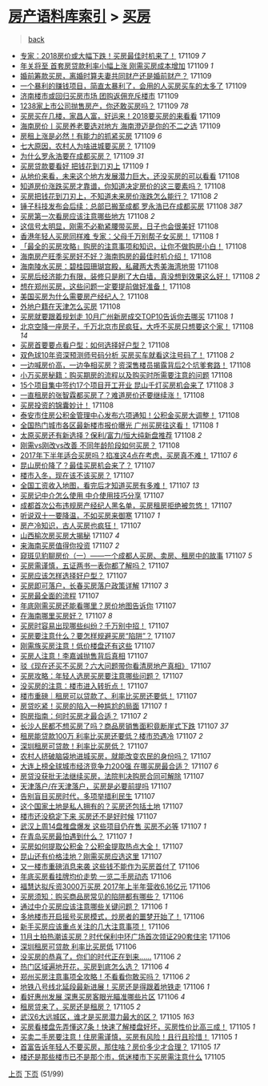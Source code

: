 [房产语料库索引](../../README.md)  > [买房](买房.md)
====
> [back](../README.md)

- [专家：2018房价或大幅下跌！买房最佳时机来了！](http://jkwz.applinzi.com/ittc/7033894964491191312.html#%E4%B8%93%E5%AE%B6%EF%BC%9A2018%E6%88%BF%E4%BB%B7%E6%88%96%E5%A4%A7%E5%B9%85%E4%B8%8B%E8%B7%8C%EF%BC%81%E4%B9%B0%E6%88%BF%E6%9C%80%E4%BD%B3%E6%97%B6%E6%9C%BA%E6%9D%A5%E4%BA%86%EF%BC%81) 171109 *7* 
- [年关将至 首套房贷款利率小幅上涨 刚需买房成本增加](http://jkwz.applinzi.com/ittc/7033889245532521489.html#%E5%B9%B4%E5%85%B3%E5%B0%86%E8%87%B3+%E9%A6%96%E5%A5%97%E6%88%BF%E8%B4%B7%E6%AC%BE%E5%88%A9%E7%8E%87%E5%B0%8F%E5%B9%85%E4%B8%8A%E6%B6%A8+%E5%88%9A%E9%9C%80%E4%B9%B0%E6%88%BF%E6%88%90%E6%9C%AC%E5%A2%9E%E5%8A%A0) 171109 *1* 
- [婚前筹款买房，离婚时算夫妻共同财产还是婚前财产？](http://jkwz.applinzi.com/ittc/7033880510571480081.html#%E5%A9%9A%E5%89%8D%E7%AD%B9%E6%AC%BE%E4%B9%B0%E6%88%BF%EF%BC%8C%E7%A6%BB%E5%A9%9A%E6%97%B6%E7%AE%97%E5%A4%AB%E5%A6%BB%E5%85%B1%E5%90%8C%E8%B4%A2%E4%BA%A7%E8%BF%98%E6%98%AF%E5%A9%9A%E5%89%8D%E8%B4%A2%E4%BA%A7%EF%BC%9F) 171109  
- [一个暴利的赚钱项目，简直太暴利了，会用的人买房买车的太多了](http://jkwz.applinzi.com/ittc/7033878360298619920.html#%E4%B8%80%E4%B8%AA%E6%9A%B4%E5%88%A9%E7%9A%84%E8%B5%9A%E9%92%B1%E9%A1%B9%E7%9B%AE%EF%BC%8C%E7%AE%80%E7%9B%B4%E5%A4%AA%E6%9A%B4%E5%88%A9%E4%BA%86%EF%BC%8C%E4%BC%9A%E7%94%A8%E7%9A%84%E4%BA%BA%E4%B9%B0%E6%88%BF%E4%B9%B0%E8%BD%A6%E7%9A%84%E5%A4%AA%E5%A4%9A%E4%BA%86) 171109  
- [济南楼市或回归买房市场 团购返佣充斥楼市](http://jkwz.applinzi.com/ittc/7033877557433336849.html#%E6%B5%8E%E5%8D%97%E6%A5%BC%E5%B8%82%E6%88%96%E5%9B%9E%E5%BD%92%E4%B9%B0%E6%88%BF%E5%B8%82%E5%9C%BA+%E5%9B%A2%E8%B4%AD%E8%BF%94%E4%BD%A3%E5%85%85%E6%96%A5%E6%A5%BC%E5%B8%82) 171109  
- [1238家上市公司抛售房产，你还敢买房吗？](http://jkwz.applinzi.com/ittc/7033873875694257168.html#1238%E5%AE%B6%E4%B8%8A%E5%B8%82%E5%85%AC%E5%8F%B8%E6%8A%9B%E5%94%AE%E6%88%BF%E4%BA%A7%EF%BC%8C%E4%BD%A0%E8%BF%98%E6%95%A2%E4%B9%B0%E6%88%BF%E5%90%97%EF%BC%9F) 171109 *78* 
- [买房买在几楼，家昌人富，好运来！2018要买房的来看看](http://jkwz.applinzi.com/ittc/7033872050534482960.html#%E4%B9%B0%E6%88%BF%E4%B9%B0%E5%9C%A8%E5%87%A0%E6%A5%BC%EF%BC%8C%E5%AE%B6%E6%98%8C%E4%BA%BA%E5%AF%8C%EF%BC%8C%E5%A5%BD%E8%BF%90%E6%9D%A5%EF%BC%812018%E8%A6%81%E4%B9%B0%E6%88%BF%E7%9A%84%E6%9D%A5%E7%9C%8B%E7%9C%8B) 171109  
- [海南房价丨买房养老要选对地方 海南澄迈是你的不二之选](http://jkwz.applinzi.com/ittc/7033868891070137360.html#%E6%B5%B7%E5%8D%97%E6%88%BF%E4%BB%B7%E4%B8%A8%E4%B9%B0%E6%88%BF%E5%85%BB%E8%80%81%E8%A6%81%E9%80%89%E5%AF%B9%E5%9C%B0%E6%96%B9+%E6%B5%B7%E5%8D%97%E6%BE%84%E8%BF%88%E6%98%AF%E4%BD%A0%E7%9A%84%E4%B8%8D%E4%BA%8C%E4%B9%8B%E9%80%89) 171109  
- [房租上涨是必然！有能力的抓紧买房](http://jkwz.applinzi.com/ittc/7033858045392716817.html#%E6%88%BF%E7%A7%9F%E4%B8%8A%E6%B6%A8%E6%98%AF%E5%BF%85%E7%84%B6%EF%BC%81%E6%9C%89%E8%83%BD%E5%8A%9B%E7%9A%84%E6%8A%93%E7%B4%A7%E4%B9%B0%E6%88%BF) 171109 *6* 
- [七大原因，农村人为啥进城要买房？](http://jkwz.applinzi.com/ittc/7033854134309094416.html#%E4%B8%83%E5%A4%A7%E5%8E%9F%E5%9B%A0%EF%BC%8C%E5%86%9C%E6%9D%91%E4%BA%BA%E4%B8%BA%E5%95%A5%E8%BF%9B%E5%9F%8E%E8%A6%81%E4%B9%B0%E6%88%BF%EF%BC%9F) 171109  
- [为什么罗永浩要在成都买房？](http://jkwz.applinzi.com/ittc/7033744506829145105.html#%E4%B8%BA%E4%BB%80%E4%B9%88%E7%BD%97%E6%B0%B8%E6%B5%A9%E8%A6%81%E5%9C%A8%E6%88%90%E9%83%BD%E4%B9%B0%E6%88%BF%EF%BC%9F) 171109 *31* 
- [买房贷款要看好 把钱花到刀刃上](http://jkwz.applinzi.com/ittc/7033726139242120208.html#%E4%B9%B0%E6%88%BF%E8%B4%B7%E6%AC%BE%E8%A6%81%E7%9C%8B%E5%A5%BD+%E6%8A%8A%E9%92%B1%E8%8A%B1%E5%88%B0%E5%88%80%E5%88%83%E4%B8%8A) 171109 *1* 
- [从地价来看，未来这个地方发展潜力巨大，还没买房的可以看看](http://jkwz.applinzi.com/ittc/7033711050984260624.html#%E4%BB%8E%E5%9C%B0%E4%BB%B7%E6%9D%A5%E7%9C%8B%EF%BC%8C%E6%9C%AA%E6%9D%A5%E8%BF%99%E4%B8%AA%E5%9C%B0%E6%96%B9%E5%8F%91%E5%B1%95%E6%BD%9C%E5%8A%9B%E5%B7%A8%E5%A4%A7%EF%BC%8C%E8%BF%98%E6%B2%A1%E4%B9%B0%E6%88%BF%E7%9A%84%E5%8F%AF%E4%BB%A5%E7%9C%8B%E7%9C%8B) 171108  
- [知道房价涨跌买房才靠谱，你知道决定房价的这三要素吗？](http://jkwz.applinzi.com/ittc/7033676843255858192.html#%E7%9F%A5%E9%81%93%E6%88%BF%E4%BB%B7%E6%B6%A8%E8%B7%8C%E4%B9%B0%E6%88%BF%E6%89%8D%E9%9D%A0%E8%B0%B1%EF%BC%8C%E4%BD%A0%E7%9F%A5%E9%81%93%E5%86%B3%E5%AE%9A%E6%88%BF%E4%BB%B7%E7%9A%84%E8%BF%99%E4%B8%89%E8%A6%81%E7%B4%A0%E5%90%97%EF%BC%9F) 171108  
- [买房把钱花到刀刃上，不知道未来房价涨跌怎么能行？](http://jkwz.applinzi.com/ittc/7033676843385881617.html#%E4%B9%B0%E6%88%BF%E6%8A%8A%E9%92%B1%E8%8A%B1%E5%88%B0%E5%88%80%E5%88%83%E4%B8%8A%EF%BC%8C%E4%B8%8D%E7%9F%A5%E9%81%93%E6%9C%AA%E6%9D%A5%E6%88%BF%E4%BB%B7%E6%B6%A8%E8%B7%8C%E6%80%8E%E4%B9%88%E8%83%BD%E8%A1%8C%EF%BC%9F) 171108 *2* 
- [锤子科技发布会后续：总部已搬至成都 罗永浩已在成都买房](http://jkwz.applinzi.com/ittc/7033672981446919184.html#%E9%94%A4%E5%AD%90%E7%A7%91%E6%8A%80%E5%8F%91%E5%B8%83%E4%BC%9A%E5%90%8E%E7%BB%AD%EF%BC%9A%E6%80%BB%E9%83%A8%E5%B7%B2%E6%90%AC%E8%87%B3%E6%88%90%E9%83%BD+%E7%BD%97%E6%B0%B8%E6%B5%A9%E5%B7%B2%E5%9C%A8%E6%88%90%E9%83%BD%E4%B9%B0%E6%88%BF) 171108 *387* 
- [买房第一次看房应该注意哪些地方](http://jkwz.applinzi.com/ittc/7033629840849241105.html#%E4%B9%B0%E6%88%BF%E7%AC%AC%E4%B8%80%E6%AC%A1%E7%9C%8B%E6%88%BF%E5%BA%94%E8%AF%A5%E6%B3%A8%E6%84%8F%E5%93%AA%E4%BA%9B%E5%9C%B0%E6%96%B9) 171108 *2* 
- [这信号太明显，刚需不必勒紧腰带买房，日子也会很美好](http://jkwz.applinzi.com/ittc/7033627947020321809.html#%E8%BF%99%E4%BF%A1%E5%8F%B7%E5%A4%AA%E6%98%8E%E6%98%BE%EF%BC%8C%E5%88%9A%E9%9C%80%E4%B8%8D%E5%BF%85%E5%8B%92%E7%B4%A7%E8%85%B0%E5%B8%A6%E4%B9%B0%E6%88%BF%EF%BC%8C%E6%97%A5%E5%AD%90%E4%B9%9F%E4%BC%9A%E5%BE%88%E7%BE%8E%E5%A5%BD) 171108  
- [香港年轻人买房同样难 专家：父母千万别帮子女买房！](http://jkwz.applinzi.com/ittc/7033626553487983633.html#%E9%A6%99%E6%B8%AF%E5%B9%B4%E8%BD%BB%E4%BA%BA%E4%B9%B0%E6%88%BF%E5%90%8C%E6%A0%B7%E9%9A%BE+%E4%B8%93%E5%AE%B6%EF%BC%9A%E7%88%B6%E6%AF%8D%E5%8D%83%E4%B8%87%E5%88%AB%E5%B8%AE%E5%AD%90%E5%A5%B3%E4%B9%B0%E6%88%BF%EF%BC%81) 171108 *1* 
- [「最全的买房攻略」购房的注意事项和知识，让你不做购房小白！](http://jkwz.applinzi.com/ittc/7033591715439576080.html#%E3%80%8C%E6%9C%80%E5%85%A8%E7%9A%84%E4%B9%B0%E6%88%BF%E6%94%BB%E7%95%A5%E3%80%8D%E8%B4%AD%E6%88%BF%E7%9A%84%E6%B3%A8%E6%84%8F%E4%BA%8B%E9%A1%B9%E5%92%8C%E7%9F%A5%E8%AF%86%EF%BC%8C%E8%AE%A9%E4%BD%A0%E4%B8%8D%E5%81%9A%E8%B4%AD%E6%88%BF%E5%B0%8F%E7%99%BD%EF%BC%81) 171108  
- [海南房产旺季买房好不好？海南购房的最佳时机介绍！](http://jkwz.applinzi.com/ittc/7033624635109803025.html#%E6%B5%B7%E5%8D%97%E6%88%BF%E4%BA%A7%E6%97%BA%E5%AD%A3%E4%B9%B0%E6%88%BF%E5%A5%BD%E4%B8%8D%E5%A5%BD%EF%BC%9F%E6%B5%B7%E5%8D%97%E8%B4%AD%E6%88%BF%E7%9A%84%E6%9C%80%E4%BD%B3%E6%97%B6%E6%9C%BA%E4%BB%8B%E7%BB%8D%EF%BC%81) 171108  
- [海南陵水买房：碧桂园珊瑚宫殿，私藏两大秀美海湾地带](http://jkwz.applinzi.com/ittc/7033619789946307600.html#%E6%B5%B7%E5%8D%97%E9%99%B5%E6%B0%B4%E4%B9%B0%E6%88%BF%EF%BC%9A%E7%A2%A7%E6%A1%82%E5%9B%AD%E7%8F%8A%E7%91%9A%E5%AE%AB%E6%AE%BF%EF%BC%8C%E7%A7%81%E8%97%8F%E4%B8%A4%E5%A4%A7%E7%A7%80%E7%BE%8E%E6%B5%B7%E6%B9%BE%E5%9C%B0%E5%B8%A6) 171108  
- [买房后经济能力有限，装修只是刷了大白墙，真没想到效果这么好！](http://jkwz.applinzi.com/ittc/7033610575551136785.html#%E4%B9%B0%E6%88%BF%E5%90%8E%E7%BB%8F%E6%B5%8E%E8%83%BD%E5%8A%9B%E6%9C%89%E9%99%90%EF%BC%8C%E8%A3%85%E4%BF%AE%E5%8F%AA%E6%98%AF%E5%88%B7%E4%BA%86%E5%A4%A7%E7%99%BD%E5%A2%99%EF%BC%8C%E7%9C%9F%E6%B2%A1%E6%83%B3%E5%88%B0%E6%95%88%E6%9E%9C%E8%BF%99%E4%B9%88%E5%A5%BD%EF%BC%81) 171108 *2* 
- [想在郑州买房，这些问题一定要提前做好准备！](http://jkwz.applinzi.com/ittc/7033614260960232464.html#%E6%83%B3%E5%9C%A8%E9%83%91%E5%B7%9E%E4%B9%B0%E6%88%BF%EF%BC%8C%E8%BF%99%E4%BA%9B%E9%97%AE%E9%A2%98%E4%B8%80%E5%AE%9A%E8%A6%81%E6%8F%90%E5%89%8D%E5%81%9A%E5%A5%BD%E5%87%86%E5%A4%87%EF%BC%81) 171108  
- [美国买房为什么需要房产经纪人？](http://jkwz.applinzi.com/ittc/7033613627037320209.html#%E7%BE%8E%E5%9B%BD%E4%B9%B0%E6%88%BF%E4%B8%BA%E4%BB%80%E4%B9%88%E9%9C%80%E8%A6%81%E6%88%BF%E4%BA%A7%E7%BB%8F%E7%BA%AA%E4%BA%BA%EF%BC%9F) 171108  
- [外地户籍在天津怎么买房](http://jkwz.applinzi.com/ittc/7033598320751150096.html#%E5%A4%96%E5%9C%B0%E6%88%B7%E7%B1%8D%E5%9C%A8%E5%A4%A9%E6%B4%A5%E6%80%8E%E4%B9%88%E4%B9%B0%E6%88%BF) 171108  
- [买房就要跟着规划走 10月广州新房成交TOP10告诉你去哪买](http://jkwz.applinzi.com/ittc/7033592287370675216.html#%E4%B9%B0%E6%88%BF%E5%B0%B1%E8%A6%81%E8%B7%9F%E7%9D%80%E8%A7%84%E5%88%92%E8%B5%B0+10%E6%9C%88%E5%B9%BF%E5%B7%9E%E6%96%B0%E6%88%BF%E6%88%90%E4%BA%A4TOP10%E5%91%8A%E8%AF%89%E4%BD%A0%E5%8E%BB%E5%93%AA%E4%B9%B0) 171108 *1* 
- [北京空降一座房子，千万北京市民疯狂，大呼不买房只想要这个家！](http://jkwz.applinzi.com/ittc/7033583927866950672.html#%E5%8C%97%E4%BA%AC%E7%A9%BA%E9%99%8D%E4%B8%80%E5%BA%A7%E6%88%BF%E5%AD%90%EF%BC%8C%E5%8D%83%E4%B8%87%E5%8C%97%E4%BA%AC%E5%B8%82%E6%B0%91%E7%96%AF%E7%8B%82%EF%BC%8C%E5%A4%A7%E5%91%BC%E4%B8%8D%E4%B9%B0%E6%88%BF%E5%8F%AA%E6%83%B3%E8%A6%81%E8%BF%99%E4%B8%AA%E5%AE%B6%EF%BC%81) 171108 *14* 
- [买房首要要点看户型：如何选择好户型？](http://jkwz.applinzi.com/ittc/7033532429778813968.html#%E4%B9%B0%E6%88%BF%E9%A6%96%E8%A6%81%E8%A6%81%E7%82%B9%E7%9C%8B%E6%88%B7%E5%9E%8B%EF%BC%9A%E5%A6%82%E4%BD%95%E9%80%89%E6%8B%A9%E5%A5%BD%E6%88%B7%E5%9E%8B%EF%BC%9F) 171108  
- [双色球10年资深预测师号码分析 买房买车就看这注号码了！](http://jkwz.applinzi.com/ittc/7033524736632554513.html#%E5%8F%8C%E8%89%B2%E7%90%8310%E5%B9%B4%E8%B5%84%E6%B7%B1%E9%A2%84%E6%B5%8B%E5%B8%88%E5%8F%B7%E7%A0%81%E5%88%86%E6%9E%90+%E4%B9%B0%E6%88%BF%E4%B9%B0%E8%BD%A6%E5%B0%B1%E7%9C%8B%E8%BF%99%E6%B3%A8%E5%8F%B7%E7%A0%81%E4%BA%86%EF%BC%81) 171108 *2* 
- [一边喊房价高，一边争相买房？资深售楼员揭露背后2个坑爹套路！](http://jkwz.applinzi.com/ittc/7033519335170114577.html#%E4%B8%80%E8%BE%B9%E5%96%8A%E6%88%BF%E4%BB%B7%E9%AB%98%EF%BC%8C%E4%B8%80%E8%BE%B9%E4%BA%89%E7%9B%B8%E4%B9%B0%E6%88%BF%EF%BC%9F%E8%B5%84%E6%B7%B1%E5%94%AE%E6%A5%BC%E5%91%98%E6%8F%AD%E9%9C%B2%E8%83%8C%E5%90%8E2%E4%B8%AA%E5%9D%91%E7%88%B9%E5%A5%97%E8%B7%AF%EF%BC%81) 171108  
- [小万买房秘籍：购买期房的流程以及购买时所需要注意的问题](http://jkwz.applinzi.com/ittc/7033517042639045649.html#%E5%B0%8F%E4%B8%87%E4%B9%B0%E6%88%BF%E7%A7%98%E7%B1%8D%EF%BC%9A%E8%B4%AD%E4%B9%B0%E6%9C%9F%E6%88%BF%E7%9A%84%E6%B5%81%E7%A8%8B%E4%BB%A5%E5%8F%8A%E8%B4%AD%E4%B9%B0%E6%97%B6%E6%89%80%E9%9C%80%E8%A6%81%E6%B3%A8%E6%84%8F%E7%9A%84%E9%97%AE%E9%A2%98) 171108  
- [15个项目集中签约17个项目开工开业 昆山千灯买房机会来了](http://jkwz.applinzi.com/ittc/7033509983436669968.html#15%E4%B8%AA%E9%A1%B9%E7%9B%AE%E9%9B%86%E4%B8%AD%E7%AD%BE%E7%BA%A617%E4%B8%AA%E9%A1%B9%E7%9B%AE%E5%BC%80%E5%B7%A5%E5%BC%80%E4%B8%9A+%E6%98%86%E5%B1%B1%E5%8D%83%E7%81%AF%E4%B9%B0%E6%88%BF%E6%9C%BA%E4%BC%9A%E6%9D%A5%E4%BA%86) 171108 *3* 
- [一直租房的张智霖都买房了？难道房价还要继续涨！](http://jkwz.applinzi.com/ittc/7030624552181302288.html#%E4%B8%80%E7%9B%B4%E7%A7%9F%E6%88%BF%E7%9A%84%E5%BC%A0%E6%99%BA%E9%9C%96%E9%83%BD%E4%B9%B0%E6%88%BF%E4%BA%86%EF%BC%9F%E9%9A%BE%E9%81%93%E6%88%BF%E4%BB%B7%E8%BF%98%E8%A6%81%E7%BB%A7%E7%BB%AD%E6%B6%A8%EF%BC%81) 171108  
- [买房投资的锦囊妙计！](http://jkwz.applinzi.com/ittc/7033508421213619216.html#%E4%B9%B0%E6%88%BF%E6%8A%95%E8%B5%84%E7%9A%84%E9%94%A6%E5%9B%8A%E5%A6%99%E8%AE%A1%EF%BC%81) 171108  
- [泰安市住房公积金管理中心发布六项通知！公积金买房大调整！](http://jkwz.applinzi.com/ittc/7033498903691920401.html#%E6%B3%B0%E5%AE%89%E5%B8%82%E4%BD%8F%E6%88%BF%E5%85%AC%E7%A7%AF%E9%87%91%E7%AE%A1%E7%90%86%E4%B8%AD%E5%BF%83%E5%8F%91%E5%B8%83%E5%85%AD%E9%A1%B9%E9%80%9A%E7%9F%A5%EF%BC%81%E5%85%AC%E7%A7%AF%E9%87%91%E4%B9%B0%E6%88%BF%E5%A4%A7%E8%B0%83%E6%95%B4%EF%BC%81) 171108  
- [全国热门城市各区最新楼市报价曝光 广州买房往这看！](http://jkwz.applinzi.com/ittc/7033474952567718929.html#%E5%85%A8%E5%9B%BD%E7%83%AD%E9%97%A8%E5%9F%8E%E5%B8%82%E5%90%84%E5%8C%BA%E6%9C%80%E6%96%B0%E6%A5%BC%E5%B8%82%E6%8A%A5%E4%BB%B7%E6%9B%9D%E5%85%89+%E5%B9%BF%E5%B7%9E%E4%B9%B0%E6%88%BF%E5%BE%80%E8%BF%99%E7%9C%8B%EF%BC%81) 171108 *1* 
- [太原买房还有新选择？保利/富力/恒大纯新盘推荐](http://jkwz.applinzi.com/ittc/7033354575619294225.html#%E5%A4%AA%E5%8E%9F%E4%B9%B0%E6%88%BF%E8%BF%98%E6%9C%89%E6%96%B0%E9%80%89%E6%8B%A9%EF%BC%9F%E4%BF%9D%E5%88%A9%2F%E5%AF%8C%E5%8A%9B%2F%E6%81%92%E5%A4%A7%E7%BA%AF%E6%96%B0%E7%9B%98%E6%8E%A8%E8%8D%90) 171108 *2* 
- [刚需vs刚改vs改善 不同年龄阶段如何买房？](http://jkwz.applinzi.com/ittc/7033354351370830865.html#%E5%88%9A%E9%9C%80vs%E5%88%9A%E6%94%B9vs%E6%94%B9%E5%96%84+%E4%B8%8D%E5%90%8C%E5%B9%B4%E9%BE%84%E9%98%B6%E6%AE%B5%E5%A6%82%E4%BD%95%E4%B9%B0%E6%88%BF%EF%BC%9F) 171108  
- [2017年下半年适合买房吗？掐准这4点在考虑，买房真不难！](http://jkwz.applinzi.com/ittc/7033346408000783376.html#2017%E5%B9%B4%E4%B8%8B%E5%8D%8A%E5%B9%B4%E9%80%82%E5%90%88%E4%B9%B0%E6%88%BF%E5%90%97%EF%BC%9F%E6%8E%90%E5%87%86%E8%BF%994%E7%82%B9%E5%9C%A8%E8%80%83%E8%99%91%EF%BC%8C%E4%B9%B0%E6%88%BF%E7%9C%9F%E4%B8%8D%E9%9A%BE%EF%BC%81) 171107 *6* 
- [昆山房价降了？最佳买房机会来了？](http://jkwz.applinzi.com/ittc/7033329961929278481.html#%E6%98%86%E5%B1%B1%E6%88%BF%E4%BB%B7%E9%99%8D%E4%BA%86%EF%BC%9F%E6%9C%80%E4%BD%B3%E4%B9%B0%E6%88%BF%E6%9C%BA%E4%BC%9A%E6%9D%A5%E4%BA%86%EF%BC%9F) 171107  
- [楼市入冬，现在该不该买房？](http://jkwz.applinzi.com/ittc/7033256140576654353.html#%E6%A5%BC%E5%B8%82%E5%85%A5%E5%86%AC%EF%BC%8C%E7%8E%B0%E5%9C%A8%E8%AF%A5%E4%B8%8D%E8%AF%A5%E4%B9%B0%E6%88%BF%EF%BC%9F) 171107  
- [全国工资收入地图，看完后才知道买房有多难！](http://jkwz.applinzi.com/ittc/7033274524336915473.html#%E5%85%A8%E5%9B%BD%E5%B7%A5%E8%B5%84%E6%94%B6%E5%85%A5%E5%9C%B0%E5%9B%BE%EF%BC%8C%E7%9C%8B%E5%AE%8C%E5%90%8E%E6%89%8D%E7%9F%A5%E9%81%93%E4%B9%B0%E6%88%BF%E6%9C%89%E5%A4%9A%E9%9A%BE%EF%BC%81) 171107 *13* 
- [买房记中介怎么使用 中介使用技巧分享](http://jkwz.applinzi.com/ittc/7033267894996173840.html#%E4%B9%B0%E6%88%BF%E8%AE%B0%E4%B8%AD%E4%BB%8B%E6%80%8E%E4%B9%88%E4%BD%BF%E7%94%A8+%E4%B8%AD%E4%BB%8B%E4%BD%BF%E7%94%A8%E6%8A%80%E5%B7%A7%E5%88%86%E4%BA%AB) 171107  
- [成都首次公布违规房产经纪人黑名单，买房租房拒绝被忽悠！](http://jkwz.applinzi.com/ittc/7033265550858388497.html#%E6%88%90%E9%83%BD%E9%A6%96%E6%AC%A1%E5%85%AC%E5%B8%83%E8%BF%9D%E8%A7%84%E6%88%BF%E4%BA%A7%E7%BB%8F%E7%BA%AA%E4%BA%BA%E9%BB%91%E5%90%8D%E5%8D%95%EF%BC%8C%E4%B9%B0%E6%88%BF%E7%A7%9F%E6%88%BF%E6%8B%92%E7%BB%9D%E8%A2%AB%E5%BF%BD%E6%82%A0%EF%BC%81) 171107  
- [听说双十一要降温，不如买房来御寒](http://jkwz.applinzi.com/ittc/7033263286051669009.html#%E5%90%AC%E8%AF%B4%E5%8F%8C%E5%8D%81%E4%B8%80%E8%A6%81%E9%99%8D%E6%B8%A9%EF%BC%8C%E4%B8%8D%E5%A6%82%E4%B9%B0%E6%88%BF%E6%9D%A5%E5%BE%A1%E5%AF%92) 171107 *1* 
- [房产冷知识，古人买房也疯狂！](http://jkwz.applinzi.com/ittc/7033261222709953552.html#%E6%88%BF%E4%BA%A7%E5%86%B7%E7%9F%A5%E8%AF%86%EF%BC%8C%E5%8F%A4%E4%BA%BA%E4%B9%B0%E6%88%BF%E4%B9%9F%E7%96%AF%E7%8B%82%EF%BC%81) 171107  
- [山西榆次房买房大揭秘](http://jkwz.applinzi.com/ittc/7033257828997923857.html#%E5%B1%B1%E8%A5%BF%E6%A6%86%E6%AC%A1%E6%88%BF%E4%B9%B0%E6%88%BF%E5%A4%A7%E6%8F%AD%E7%A7%98) 171107 *4* 
- [来海南买房值得你投资](http://jkwz.applinzi.com/ittc/7033241715551503376.html#%E6%9D%A5%E6%B5%B7%E5%8D%97%E4%B9%B0%E6%88%BF%E5%80%BC%E5%BE%97%E4%BD%A0%E6%8A%95%E8%B5%84) 171107 *2* 
- [窥斑见豹聊房价（一）——一个成都人买房、卖房、租房中的故事](http://jkwz.applinzi.com/ittc/7033245982404379664.html#%E7%AA%A5%E6%96%91%E8%A7%81%E8%B1%B9%E8%81%8A%E6%88%BF%E4%BB%B7%EF%BC%88%E4%B8%80%EF%BC%89%E2%80%94%E2%80%94%E4%B8%80%E4%B8%AA%E6%88%90%E9%83%BD%E4%BA%BA%E4%B9%B0%E6%88%BF%E3%80%81%E5%8D%96%E6%88%BF%E3%80%81%E7%A7%9F%E6%88%BF%E4%B8%AD%E7%9A%84%E6%95%85%E4%BA%8B) 171107 *5* 
- [买房需谨慎，五证两书一表你都了解吗？](http://jkwz.applinzi.com/ittc/7033244528968991760.html#%E4%B9%B0%E6%88%BF%E9%9C%80%E8%B0%A8%E6%85%8E%EF%BC%8C%E4%BA%94%E8%AF%81%E4%B8%A4%E4%B9%A6%E4%B8%80%E8%A1%A8%E4%BD%A0%E9%83%BD%E4%BA%86%E8%A7%A3%E5%90%97%EF%BC%9F) 171107  
- [买房应该怎样选择好户型？](http://jkwz.applinzi.com/ittc/7033236308430947344.html#%E4%B9%B0%E6%88%BF%E5%BA%94%E8%AF%A5%E6%80%8E%E6%A0%B7%E9%80%89%E6%8B%A9%E5%A5%BD%E6%88%B7%E5%9E%8B%EF%BC%9F) 171107  
- [买房即可落户，长春买房落户政策详解](http://jkwz.applinzi.com/ittc/7033233984308380689.html#%E4%B9%B0%E6%88%BF%E5%8D%B3%E5%8F%AF%E8%90%BD%E6%88%B7%EF%BC%8C%E9%95%BF%E6%98%A5%E4%B9%B0%E6%88%BF%E8%90%BD%E6%88%B7%E6%94%BF%E7%AD%96%E8%AF%A6%E8%A7%A3) 171107 *3* 
- [买房最全面的流程](http://jkwz.applinzi.com/ittc/7033218747400193041.html#%E4%B9%B0%E6%88%BF%E6%9C%80%E5%85%A8%E9%9D%A2%E7%9A%84%E6%B5%81%E7%A8%8B) 171107  
- [年底刚需买房还能看哪里？房价地图告诉你](http://jkwz.applinzi.com/ittc/7033230653460579344.html#%E5%B9%B4%E5%BA%95%E5%88%9A%E9%9C%80%E4%B9%B0%E6%88%BF%E8%BF%98%E8%83%BD%E7%9C%8B%E5%93%AA%E9%87%8C%EF%BC%9F%E6%88%BF%E4%BB%B7%E5%9C%B0%E5%9B%BE%E5%91%8A%E8%AF%89%E4%BD%A0) 171107  
- [在海南哪里买房好？](http://jkwz.applinzi.com/ittc/7033225979642774544.html#%E5%9C%A8%E6%B5%B7%E5%8D%97%E5%93%AA%E9%87%8C%E4%B9%B0%E6%88%BF%E5%A5%BD%EF%BC%9F) 171107 *8* 
- [买房时容易出现哪些纠纷？千万别中招！](http://jkwz.applinzi.com/ittc/7033221194906600464.html#%E4%B9%B0%E6%88%BF%E6%97%B6%E5%AE%B9%E6%98%93%E5%87%BA%E7%8E%B0%E5%93%AA%E4%BA%9B%E7%BA%A0%E7%BA%B7%EF%BC%9F%E5%8D%83%E4%B8%87%E5%88%AB%E4%B8%AD%E6%8B%9B%EF%BC%81) 171107  
- [买房要注意什么？要怎样规避买房“陷阱”？](http://jkwz.applinzi.com/ittc/7033216672624804880.html#%E4%B9%B0%E6%88%BF%E8%A6%81%E6%B3%A8%E6%84%8F%E4%BB%80%E4%B9%88%EF%BC%9F%E8%A6%81%E6%80%8E%E6%A0%B7%E8%A7%84%E9%81%BF%E4%B9%B0%E6%88%BF%E2%80%9C%E9%99%B7%E9%98%B1%E2%80%9D%EF%BC%9F) 171107  
- [刚需族买房注意！低价楼盘还有这些](http://jkwz.applinzi.com/ittc/7033195387047904272.html#%E5%88%9A%E9%9C%80%E6%97%8F%E4%B9%B0%E6%88%BF%E6%B3%A8%E6%84%8F%EF%BC%81%E4%BD%8E%E4%BB%B7%E6%A5%BC%E7%9B%98%E8%BF%98%E6%9C%89%E8%BF%99%E4%BA%9B) 171107  
- [买房人注意！李嘉诚抛售背后真相](http://jkwz.applinzi.com/ittc/7033179020018058256.html#%E4%B9%B0%E6%88%BF%E4%BA%BA%E6%B3%A8%E6%84%8F%EF%BC%81%E6%9D%8E%E5%98%89%E8%AF%9A%E6%8A%9B%E5%94%AE%E8%83%8C%E5%90%8E%E7%9C%9F%E7%9B%B8) 171107  
- [驳《现在还买不买房？六大问题带你看清房地产真相》](http://jkwz.applinzi.com/ittc/7033164089482806289.html#%E9%A9%B3%E3%80%8A%E7%8E%B0%E5%9C%A8%E8%BF%98%E4%B9%B0%E4%B8%8D%E4%B9%B0%E6%88%BF%EF%BC%9F%E5%85%AD%E5%A4%A7%E9%97%AE%E9%A2%98%E5%B8%A6%E4%BD%A0%E7%9C%8B%E6%B8%85%E6%88%BF%E5%9C%B0%E4%BA%A7%E7%9C%9F%E7%9B%B8%E3%80%8B) 171107  
- [买房攻略：年轻人选房买房要注意哪些问题？](http://jkwz.applinzi.com/ittc/7033161949364356113.html#%E4%B9%B0%E6%88%BF%E6%94%BB%E7%95%A5%EF%BC%9A%E5%B9%B4%E8%BD%BB%E4%BA%BA%E9%80%89%E6%88%BF%E4%B9%B0%E6%88%BF%E8%A6%81%E6%B3%A8%E6%84%8F%E5%93%AA%E4%BA%9B%E9%97%AE%E9%A2%98%EF%BC%9F) 171107  
- [没买房的注意：楼市进入转折点！](http://jkwz.applinzi.com/ittc/7033161962802906129.html#%E6%B2%A1%E4%B9%B0%E6%88%BF%E7%9A%84%E6%B3%A8%E6%84%8F%EF%BC%9A%E6%A5%BC%E5%B8%82%E8%BF%9B%E5%85%A5%E8%BD%AC%E6%8A%98%E7%82%B9%EF%BC%81) 171107  
- [楼市重磅｜租房可以贷款了、利率比买房还要低！](http://jkwz.applinzi.com/ittc/7033156785442128913.html#%E6%A5%BC%E5%B8%82%E9%87%8D%E7%A3%85%EF%BD%9C%E7%A7%9F%E6%88%BF%E5%8F%AF%E4%BB%A5%E8%B4%B7%E6%AC%BE%E4%BA%86%E3%80%81%E5%88%A9%E7%8E%87%E6%AF%94%E4%B9%B0%E6%88%BF%E8%BF%98%E8%A6%81%E4%BD%8E%EF%BC%81) 171107  
- [房贷吃紧！买房的陷入一种尴尬的局面](http://jkwz.applinzi.com/ittc/7033154311801013264.html#%E6%88%BF%E8%B4%B7%E5%90%83%E7%B4%A7%EF%BC%81%E4%B9%B0%E6%88%BF%E7%9A%84%E9%99%B7%E5%85%A5%E4%B8%80%E7%A7%8D%E5%B0%B4%E5%B0%AC%E7%9A%84%E5%B1%80%E9%9D%A2) 171107 *1* 
- [购房指南：何时买房才最合适？](http://jkwz.applinzi.com/ittc/7033149241206244368.html#%E8%B4%AD%E6%88%BF%E6%8C%87%E5%8D%97%EF%BC%9A%E4%BD%95%E6%97%B6%E4%B9%B0%E6%88%BF%E6%89%8D%E6%9C%80%E5%90%88%E9%80%82%EF%BC%9F) 171107 *2* 
- [长沙人民都不想买房了吗？商品房销售面积竟断崖式下跌](http://jkwz.applinzi.com/ittc/7033148755287737361.html#%E9%95%BF%E6%B2%99%E4%BA%BA%E6%B0%91%E9%83%BD%E4%B8%8D%E6%83%B3%E4%B9%B0%E6%88%BF%E4%BA%86%E5%90%97%EF%BC%9F%E5%95%86%E5%93%81%E6%88%BF%E9%94%80%E5%94%AE%E9%9D%A2%E7%A7%AF%E7%AB%9F%E6%96%AD%E5%B4%96%E5%BC%8F%E4%B8%8B%E8%B7%8C) 171107 *37* 
- [租房能贷款100万 利率比买房还要低？楼市恐遇冷](http://jkwz.applinzi.com/ittc/7033147883484873745.html#%E7%A7%9F%E6%88%BF%E8%83%BD%E8%B4%B7%E6%AC%BE100%E4%B8%87+%E5%88%A9%E7%8E%87%E6%AF%94%E4%B9%B0%E6%88%BF%E8%BF%98%E8%A6%81%E4%BD%8E%EF%BC%9F%E6%A5%BC%E5%B8%82%E6%81%90%E9%81%87%E5%86%B7) 171107 *2* 
- [深圳租房可贷款！利率比买房低？](http://jkwz.applinzi.com/ittc/7033146156987712528.html#%E6%B7%B1%E5%9C%B3%E7%A7%9F%E6%88%BF%E5%8F%AF%E8%B4%B7%E6%AC%BE%EF%BC%81%E5%88%A9%E7%8E%87%E6%AF%94%E4%B9%B0%E6%88%BF%E4%BD%8E%EF%BC%9F) 171107  
- [农村人挤破脑袋地进城买房，就能改变农民的身份吗？](http://jkwz.applinzi.com/ittc/7033140428684133393.html#%E5%86%9C%E6%9D%91%E4%BA%BA%E6%8C%A4%E7%A0%B4%E8%84%91%E8%A2%8B%E5%9C%B0%E8%BF%9B%E5%9F%8E%E4%B9%B0%E6%88%BF%EF%BC%8C%E5%B0%B1%E8%83%BD%E6%94%B9%E5%8F%98%E5%86%9C%E6%B0%91%E7%9A%84%E8%BA%AB%E4%BB%BD%E5%90%97%EF%BC%9F) 171107  
- [大连上榜全球城市经济竞争力200强 在哪买房最合适？](http://jkwz.applinzi.com/ittc/7033137309959062544.html#%E5%A4%A7%E8%BF%9E%E4%B8%8A%E6%A6%9C%E5%85%A8%E7%90%83%E5%9F%8E%E5%B8%82%E7%BB%8F%E6%B5%8E%E7%AB%9E%E4%BA%89%E5%8A%9B200%E5%BC%BA+%E5%9C%A8%E5%93%AA%E4%B9%B0%E6%88%BF%E6%9C%80%E5%90%88%E9%80%82%EF%BC%9F) 171107 *6* 
- [房贷没获批无法继续买房，法院判决购房合同可解除](http://jkwz.applinzi.com/ittc/7033133041952752656.html#%E6%88%BF%E8%B4%B7%E6%B2%A1%E8%8E%B7%E6%89%B9%E6%97%A0%E6%B3%95%E7%BB%A7%E7%BB%AD%E4%B9%B0%E6%88%BF%EF%BC%8C%E6%B3%95%E9%99%A2%E5%88%A4%E5%86%B3%E8%B4%AD%E6%88%BF%E5%90%88%E5%90%8C%E5%8F%AF%E8%A7%A3%E9%99%A4) 171107  
- [天津落户/在天津落户，买房是必要前提吗](http://jkwz.applinzi.com/ittc/7033131141618467856.html#%E5%A4%A9%E6%B4%A5%E8%90%BD%E6%88%B7%2F%E5%9C%A8%E5%A4%A9%E6%B4%A5%E8%90%BD%E6%88%B7%EF%BC%8C%E4%B9%B0%E6%88%BF%E6%98%AF%E5%BF%85%E8%A6%81%E5%89%8D%E6%8F%90%E5%90%97) 171107  
- [告别盲目买房时代，多项举措利民生](http://jkwz.applinzi.com/ittc/7033129563629028369.html#%E5%91%8A%E5%88%AB%E7%9B%B2%E7%9B%AE%E4%B9%B0%E6%88%BF%E6%97%B6%E4%BB%A3%EF%BC%8C%E5%A4%9A%E9%A1%B9%E4%B8%BE%E6%8E%AA%E5%88%A9%E6%B0%91%E7%94%9F) 171107  
- [这个国家土地是私人拥有的？买房还包括土地](http://jkwz.applinzi.com/ittc/7033126315648091153.html#%E8%BF%99%E4%B8%AA%E5%9B%BD%E5%AE%B6%E5%9C%9F%E5%9C%B0%E6%98%AF%E7%A7%81%E4%BA%BA%E6%8B%A5%E6%9C%89%E7%9A%84%EF%BC%9F%E4%B9%B0%E6%88%BF%E8%BF%98%E5%8C%85%E6%8B%AC%E5%9C%9F%E5%9C%B0) 171107  
- [楼市还没稳定下来 买房还不是好时候](http://jkwz.applinzi.com/ittc/7033122909084714001.html#%E6%A5%BC%E5%B8%82%E8%BF%98%E6%B2%A1%E7%A8%B3%E5%AE%9A%E4%B8%8B%E6%9D%A5+%E4%B9%B0%E6%88%BF%E8%BF%98%E4%B8%8D%E6%98%AF%E5%A5%BD%E6%97%B6%E5%80%99) 171107  
- [武汉上周14盘推盘爆发 这些项目仍在售 买房不必等](http://jkwz.applinzi.com/ittc/7033115807322735632.html#%E6%AD%A6%E6%B1%89%E4%B8%8A%E5%91%A814%E7%9B%98%E6%8E%A8%E7%9B%98%E7%88%86%E5%8F%91+%E8%BF%99%E4%BA%9B%E9%A1%B9%E7%9B%AE%E4%BB%8D%E5%9C%A8%E5%94%AE+%E4%B9%B0%E6%88%BF%E4%B8%8D%E5%BF%85%E7%AD%89) 171107 *1* 
- [在青岛买房最怕遇到什么？](http://jkwz.applinzi.com/ittc/7033110109142647824.html#%E5%9C%A8%E9%9D%92%E5%B2%9B%E4%B9%B0%E6%88%BF%E6%9C%80%E6%80%95%E9%81%87%E5%88%B0%E4%BB%80%E4%B9%88%EF%BC%9F) 171107 *1* 
- [买房如何提取公积金？公积金提取热点大全！](http://jkwz.applinzi.com/ittc/7033105747125208081.html#%E4%B9%B0%E6%88%BF%E5%A6%82%E4%BD%95%E6%8F%90%E5%8F%96%E5%85%AC%E7%A7%AF%E9%87%91%EF%BC%9F%E5%85%AC%E7%A7%AF%E9%87%91%E6%8F%90%E5%8F%96%E7%83%AD%E7%82%B9%E5%A4%A7%E5%85%A8%EF%BC%81) 171107  
- [昆山还有价格洼地？刚需买房应选这里](http://jkwz.applinzi.com/ittc/7033091163626669073.html#%E6%98%86%E5%B1%B1%E8%BF%98%E6%9C%89%E4%BB%B7%E6%A0%BC%E6%B4%BC%E5%9C%B0%EF%BC%9F%E5%88%9A%E9%9C%80%E4%B9%B0%E6%88%BF%E5%BA%94%E9%80%89%E8%BF%99%E9%87%8C) 171107  
- [又一楼市重磅消息来袭 这些钱不能作为买房首付了](http://jkwz.applinzi.com/ittc/7032885463449338897.html#%E5%8F%88%E4%B8%80%E6%A5%BC%E5%B8%82%E9%87%8D%E7%A3%85%E6%B6%88%E6%81%AF%E6%9D%A5%E8%A2%AD+%E8%BF%99%E4%BA%9B%E9%92%B1%E4%B8%8D%E8%83%BD%E4%BD%9C%E4%B8%BA%E4%B9%B0%E6%88%BF%E9%A6%96%E4%BB%98%E4%BA%86) 171106  
- [年底买房看挂牌均价走势 一览二手房动态](http://jkwz.applinzi.com/ittc/7032873268854391825.html#%E5%B9%B4%E5%BA%95%E4%B9%B0%E6%88%BF%E7%9C%8B%E6%8C%82%E7%89%8C%E5%9D%87%E4%BB%B7%E8%B5%B0%E5%8A%BF+%E4%B8%80%E8%A7%88%E4%BA%8C%E6%89%8B%E6%88%BF%E5%8A%A8%E6%80%81) 171106  
- [福慧达拟斥资3000万买房 2017年上半年营收6.16亿元](http://jkwz.applinzi.com/ittc/7032868197286544400.html#%E7%A6%8F%E6%85%A7%E8%BE%BE%E6%8B%9F%E6%96%A5%E8%B5%843000%E4%B8%87%E4%B9%B0%E6%88%BF+2017%E5%B9%B4%E4%B8%8A%E5%8D%8A%E5%B9%B4%E8%90%A5%E6%94%B66.16%E4%BA%BF%E5%85%83) 171106  
- [买房须知：购买商品房常见的陷阱都有哪些？](http://jkwz.applinzi.com/ittc/7032852441358402576.html#%E4%B9%B0%E6%88%BF%E9%A1%BB%E7%9F%A5%EF%BC%9A%E8%B4%AD%E4%B9%B0%E5%95%86%E5%93%81%E6%88%BF%E5%B8%B8%E8%A7%81%E7%9A%84%E9%99%B7%E9%98%B1%E9%83%BD%E6%9C%89%E5%93%AA%E4%BA%9B%EF%BC%9F) 171106  
- [通过中介买房应该注意哪些关键问题？](http://jkwz.applinzi.com/ittc/7032844591106098192.html#%E9%80%9A%E8%BF%87%E4%B8%AD%E4%BB%8B%E4%B9%B0%E6%88%BF%E5%BA%94%E8%AF%A5%E6%B3%A8%E6%84%8F%E5%93%AA%E4%BA%9B%E5%85%B3%E9%94%AE%E9%97%AE%E9%A2%98%EF%BC%9F) 171106 *1* 
- [多地楼市开启摇号买房模式，炒房者的噩梦开始了！](http://jkwz.applinzi.com/ittc/7032843760097035281.html#%E5%A4%9A%E5%9C%B0%E6%A5%BC%E5%B8%82%E5%BC%80%E5%90%AF%E6%91%87%E5%8F%B7%E4%B9%B0%E6%88%BF%E6%A8%A1%E5%BC%8F%EF%BC%8C%E7%82%92%E6%88%BF%E8%80%85%E7%9A%84%E5%99%A9%E6%A2%A6%E5%BC%80%E5%A7%8B%E4%BA%86%EF%BC%81) 171106  
- [新手买房应该重点关注的几大注意事项！](http://jkwz.applinzi.com/ittc/7032835146808558608.html#%E6%96%B0%E6%89%8B%E4%B9%B0%E6%88%BF%E5%BA%94%E8%AF%A5%E9%87%8D%E7%82%B9%E5%85%B3%E6%B3%A8%E7%9A%84%E5%87%A0%E5%A4%A7%E6%B3%A8%E6%84%8F%E4%BA%8B%E9%A1%B9%EF%BC%81) 171106  
- [11月土拍热潮该买房？时代保利中环广场首次领证290套住宅](http://jkwz.applinzi.com/ittc/7032791402872833041.html#11%E6%9C%88%E5%9C%9F%E6%8B%8D%E7%83%AD%E6%BD%AE%E8%AF%A5%E4%B9%B0%E6%88%BF%EF%BC%9F%E6%97%B6%E4%BB%A3%E4%BF%9D%E5%88%A9%E4%B8%AD%E7%8E%AF%E5%B9%BF%E5%9C%BA%E9%A6%96%E6%AC%A1%E9%A2%86%E8%AF%81290%E5%A5%97%E4%BD%8F%E5%AE%85) 171106  
- [深圳租房可贷款 利率比买房低](http://jkwz.applinzi.com/ittc/7032779904431686673.html#%E6%B7%B1%E5%9C%B3%E7%A7%9F%E6%88%BF%E5%8F%AF%E8%B4%B7%E6%AC%BE+%E5%88%A9%E7%8E%87%E6%AF%94%E4%B9%B0%E6%88%BF%E4%BD%8E) 171106  
- [没买房的恭喜了，你们的时代正在到来……](http://jkwz.applinzi.com/ittc/7032764696875238417.html#%E6%B2%A1%E4%B9%B0%E6%88%BF%E7%9A%84%E6%81%AD%E5%96%9C%E4%BA%86%EF%BC%8C%E4%BD%A0%E4%BB%AC%E7%9A%84%E6%97%B6%E4%BB%A3%E6%AD%A3%E5%9C%A8%E5%88%B0%E6%9D%A5%E2%80%A6%E2%80%A6) 171106 *2* 
- [热门区域遍地开花，买房到底怎么选？](http://jkwz.applinzi.com/ittc/7032757022599152656.html#%E7%83%AD%E9%97%A8%E5%8C%BA%E5%9F%9F%E9%81%8D%E5%9C%B0%E5%BC%80%E8%8A%B1%EF%BC%8C%E4%B9%B0%E6%88%BF%E5%88%B0%E5%BA%95%E6%80%8E%E4%B9%88%E9%80%89%EF%BC%9F) 171106 *4* 
- [郑州买房注意事项全攻略！不看看你敢买吗？](http://jkwz.applinzi.com/ittc/7032752638809080848.html#%E9%83%91%E5%B7%9E%E4%B9%B0%E6%88%BF%E6%B3%A8%E6%84%8F%E4%BA%8B%E9%A1%B9%E5%85%A8%E6%94%BB%E7%95%A5%EF%BC%81%E4%B8%8D%E7%9C%8B%E7%9C%8B%E4%BD%A0%E6%95%A2%E4%B9%B0%E5%90%97%EF%BC%9F) 171106 *2* 
- [地铁八号线北延段最新进展！买房还是得跟着地铁走](http://jkwz.applinzi.com/ittc/7032724949305918480.html#%E5%9C%B0%E9%93%81%E5%85%AB%E5%8F%B7%E7%BA%BF%E5%8C%97%E5%BB%B6%E6%AE%B5%E6%9C%80%E6%96%B0%E8%BF%9B%E5%B1%95%EF%BC%81%E4%B9%B0%E6%88%BF%E8%BF%98%E6%98%AF%E5%BE%97%E8%B7%9F%E7%9D%80%E5%9C%B0%E9%93%81%E8%B5%B0) 171106 *1* 
- [看好惠州发展 深惠买房客眼光瞄准哪些片区](http://jkwz.applinzi.com/ittc/7032705425693213712.html#%E7%9C%8B%E5%A5%BD%E6%83%A0%E5%B7%9E%E5%8F%91%E5%B1%95+%E6%B7%B1%E6%83%A0%E4%B9%B0%E6%88%BF%E5%AE%A2%E7%9C%BC%E5%85%89%E7%9E%84%E5%87%86%E5%93%AA%E4%BA%9B%E7%89%87%E5%8C%BA) 171106 *4* 
- [租房贷来了，买房还是租房？](http://jkwz.applinzi.com/ittc/7032599077571789840.html#%E7%A7%9F%E6%88%BF%E8%B4%B7%E6%9D%A5%E4%BA%86%EF%BC%8C%E4%B9%B0%E6%88%BF%E8%BF%98%E6%98%AF%E7%A7%9F%E6%88%BF%EF%BC%9F) 171105 *2* 
- [武汉6大远城区，谁才是买房潜力最大的区？](http://jkwz.applinzi.com/ittc/7032594568694989840.html#%E6%AD%A6%E6%B1%896%E5%A4%A7%E8%BF%9C%E5%9F%8E%E5%8C%BA%EF%BC%8C%E8%B0%81%E6%89%8D%E6%98%AF%E4%B9%B0%E6%88%BF%E6%BD%9C%E5%8A%9B%E6%9C%80%E5%A4%A7%E7%9A%84%E5%8C%BA%EF%BC%9F) 171105 *163* 
- [买房看楼盘先弄懂这7条！快速了解楼盘好坏，买房性价比高三成！](http://jkwz.applinzi.com/ittc/7032589898404594704.html#%E4%B9%B0%E6%88%BF%E7%9C%8B%E6%A5%BC%E7%9B%98%E5%85%88%E5%BC%84%E6%87%82%E8%BF%997%E6%9D%A1%EF%BC%81%E5%BF%AB%E9%80%9F%E4%BA%86%E8%A7%A3%E6%A5%BC%E7%9B%98%E5%A5%BD%E5%9D%8F%EF%BC%8C%E4%B9%B0%E6%88%BF%E6%80%A7%E4%BB%B7%E6%AF%94%E9%AB%98%E4%B8%89%E6%88%90%EF%BC%81) 171105 *1* 
- [买卖二手房要注意！住房需谨慎，买房有风险！且行且珍惜！](http://jkwz.applinzi.com/ittc/7032575302134400017.html#%E4%B9%B0%E5%8D%96%E4%BA%8C%E6%89%8B%E6%88%BF%E8%A6%81%E6%B3%A8%E6%84%8F%EF%BC%81%E4%BD%8F%E6%88%BF%E9%9C%80%E8%B0%A8%E6%85%8E%EF%BC%8C%E4%B9%B0%E6%88%BF%E6%9C%89%E9%A3%8E%E9%99%A9%EF%BC%81%E4%B8%94%E8%A1%8C%E4%B8%94%E7%8F%8D%E6%83%9C%EF%BC%81) 171105 *1* 
- [首富告诉年轻人不要买房，那住啥？房价多少才合理？](http://jkwz.applinzi.com/ittc/7032497205225718800.html#%E9%A6%96%E5%AF%8C%E5%91%8A%E8%AF%89%E5%B9%B4%E8%BD%BB%E4%BA%BA%E4%B8%8D%E8%A6%81%E4%B9%B0%E6%88%BF%EF%BC%8C%E9%82%A3%E4%BD%8F%E5%95%A5%EF%BC%9F%E6%88%BF%E4%BB%B7%E5%A4%9A%E5%B0%91%E6%89%8D%E5%90%88%E7%90%86%EF%BC%9F) 171105 *17* 
- [楼还是那些楼市已不是那个市，低迷楼市下买房需注意什么](http://jkwz.applinzi.com/ittc/7032487892499301392.html#%E6%A5%BC%E8%BF%98%E6%98%AF%E9%82%A3%E4%BA%9B%E6%A5%BC%E5%B8%82%E5%B7%B2%E4%B8%8D%E6%98%AF%E9%82%A3%E4%B8%AA%E5%B8%82%EF%BC%8C%E4%BD%8E%E8%BF%B7%E6%A5%BC%E5%B8%82%E4%B8%8B%E4%B9%B0%E6%88%BF%E9%9C%80%E6%B3%A8%E6%84%8F%E4%BB%80%E4%B9%88) 171105  


 [上页](买房52.md) [下页](买房50.md)          (51/99)